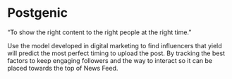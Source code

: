 # Postgenic
“To show the right content to the right people at the right time.”

Use the model developed in digital marketing to find influencers that yield will predict the most perfect timing to upload the post.
By tracking the best factors to keep engaging followers and the way to interact so it can be placed towards the top of News Feed.

